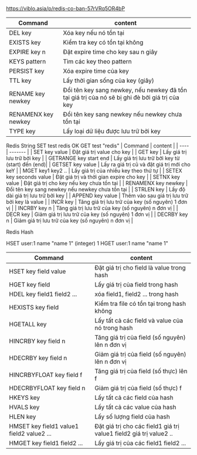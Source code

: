 https://viblo.asia/p/redis-co-ban-57rVRq5OR4bP

| Command | content |
| ---- | ------- |
| DEL key	| Xóa key nếu nó tồn tại |
| EXISTS key	| Kiểm tra key có tồn tại không |
| EXPIRE key n |	Đặt expire time cho key sau n giây |
| KEYS pattern |	Tìm các key theo pattern |
| PERSIST key |	Xóa expire time của key |
| TTL key	| Lấy thời gian sống của key (giây) |
| RENAME key newkey	| Đổi tên key sang newkey, nếu newkey đã tồn tại giá trị của nó sẽ bị ghi đè bởi giá trị của key |
| RENAMENX key newkey	| Đổi tên key sang newkey nếu newkey chưa tồn tại |
| TYPE key	| Lấy loại dữ liệu được lưu trữ bởi key |

Redis String
SET test redis
OK
GET test
"redis"
| Command | content |
| ---- | ------- |
| SET key value	| Đặt giá trị value cho key |
| GET key		| Lấy giá trị lưu trữ bởi key |
| GETRANGE key start end	| Lấy giá trị lưu trữ bởi key từ (start) đến (end)|
| GETSET key value	| Lấy ra giá trị cũ và đặt giá trị mới cho keY            |
| MGET key1 key2 ..	| Lấy giá trị của nhiều key theo thứ tự                   |
| SETEX key seconds value	| Đặt giá trị và thời gian expire cho key         |
| SETNX key value	| Đặt giá trị cho key nếu key chưa tồn tại                |
| RENAMENX key newkey	| Đổi tên key sang newkey nếu newkey chưa tồn tại     |
| STRLEN key	| Lấy độ dài giá trị lưu trữ bởi key                          |
| APPEND key value	| Thêm vào sau giá trị lưu trữ bởi key là value           |
| INCR key	| Tăng giá trị lưu trữ của key (số nguyên) 1 đơn vị               |
| INCRBY key n	| Tăng giá trị lưu trữ của key (số nguyên) n đơn vị           |
| DECR key	| Giảm giá trị lưu trữ của key (số nguyên) 1 đơn vị               |
| DECRBY key n	| Giảm giá trị lưu trữ của key (số nguyên) n đơn vị           |

Redis Hash

HSET user:1 name "name 1"
(integer) 1
HGET user:1 name
"name 1"

| Command | content |
| ---- | ------- |
| HSET key field value	| Đặt giá trị cho field là value trong hash                                             | 
| HGET key field		| Lấy giá trị của field trong hash                                                          | 
| HDEL key field1 field2 ... | 	xóa field1, field2 ... trong hash                                             | 
| HEXISTS key field	| Kiểm tra file có tồn tại trong hash không                                                 | 
| HGETALL key	| Lấy tất cả các field và value của nó trong hash                                               | 
| HINCRBY key field n |	Tăng giá trị của field (số nguyên) lên n đơn vị                                       | 
| HDECRBY key field n |	Giảm giá trị của field (số nguyên) lên n đơn vị                                       | 
| HINCRBYFLOAT key field f |	Tăng giá trị của field (số thực) lên f                                            | 
| HDECRBYFLOAT key field n |	Giảm giá trị của field (số thực) f                                                | 
| HKEYS key	| Lấy tất cả các field của hash                                                                     | 
| HVALS key	| Lấy tất cả các value của hash                                                                     | 
| HLEN key	| Lấy số lượng field của hash                                                                       | 
| HMSET key field1 value1 field2 value2 ...	| Đặt giá trị cho các field1 giá trị value1 field2 giá trị value2 ..| 
| HMGET key field1 field2 ...	| Lấy giá trị của các field1 field2 ... |


